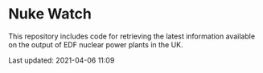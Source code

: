 # Nuke Watch

This repository includes code for retrieving the latest information available on the output of EDF nuclear power plants in the UK.

Last updated: 2021-04-06 11:09